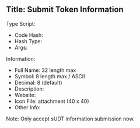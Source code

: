 Title: Submit Token Information
---
Type Script:
- Code Hash:
- Hash Type:
- Args:
    
Information:
- Full Name: 32 length max
- Symbol: 8 length max / ASCII
- Decimal: 8 (default)
- Description:
- Website:
- Icon File: attachment (40 x 40)
- Other Info:
   
Note: Only accept sUDT information submission now.
